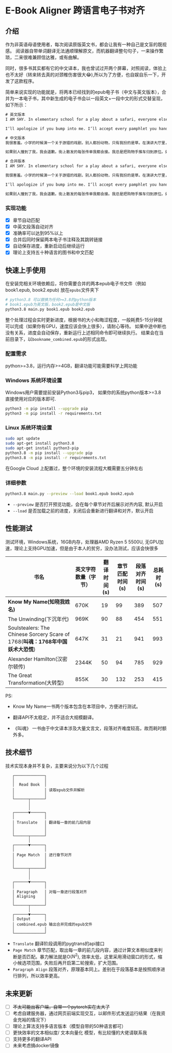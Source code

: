 # E-Book Aligner 跨语言电子书对齐
## 介绍

作为非英语母语使用者，每次阅读原版英文书，都会让我有一种自己是文盲的既视感。 阅读器自带单词翻译无法通顺理解原文，而机器翻译整句句子，一来操作繁琐，二来很难兼顾信达雅，或有曲解。

同时，很多书其实都有它的中文译本，我也曾试过开两个屏幕，对照阅读，体验上也不太好（转来转去真的对颈椎伤害很大:joy:),所以为了方便，也自娱自乐一下，开发了这款程序。

简单来说实现的功能就是，将两本已经找到的epub电子书（中文与英文版本），合并为一本电子书，其中新生成的电子书会以一段英文+一段中文的形式交替呈现，如下所示：

```tex
# 英文版本
I AM SHY. In elementary school for a play about a safari, everyone else was an animal. I was grass. I’ve never asked a question in a large lecture hall. 

I’ll apologize if you bump into me. I’ll accept every pamphlet you hand out on the street. I’ve always rolled my shopping cart back to its place of origin. If there’s no more half-and-half on the counter at the coffee shop, I’ll drink my coffee black. If I sleep over, the blankets will look like they’ve never been touched.
```

```tex
# 中文版本
我很害羞。小学的时候演一个关于游猎的戏剧，别人都扮动物，只有我扮的是草。在演讲大厅里，我从未问过任何问题。在体育课上，我总是躲在角落里。

如果别人撞到了我，我会道歉。街上散发的每张传单我都会接。我总是把购物手推车归到原位。如果咖啡店柜台上的调味奶用完了，我就喝黑咖啡。如果我在别人家过夜，毯子看起来就像没碰过一样平整。
```

```tex
# 合并版本
I AM SHY. In elementary school for a play about a safari, everyone else was an animal. I was grass. I’ve never asked a question in a large lecture hall. 

我很害羞。小学的时候演一个关于游猎的戏剧，别人都扮动物，只有我扮的是草。在演讲大厅里，我从未问过任何问题。在体育课上，我总是躲在角落里。

I’ll apologize if you bump into me. I’ll accept every pamphlet you hand out on the street. I’ve always rolled my shopping cart back to its place of origin. If there’s no more half-and-half on the counter at the coffee shop, I’ll drink my coffee black. If I sleep over, the blankets will look like they’ve never been touched.

如果别人撞到了我，我会道歉。街上散发的每张传单我都会接。我总是把购物手推车归到原位。如果咖啡店柜台上的调味奶用完了，我就喝黑咖啡。如果我在别人家过夜，毯子看起来就像没碰过一样平整。
```

### 实现功能

- [x] 章节自动匹配
- [x] 中英文段落自动对齐
- [x] 准确率可以达到95%以上
- [x] 合并后同时保留两本电子书注释及其跳转链接
- [x] 自动保存进度，重新启动后继续运行
- [x] 理论上支持五十种语言的图书和中文匹配

## 快速上手使用

在安装完相关环境依赖后，将你需要合并的两本epub电子书文件（例如book1.epub, book2.epub) 放在`epubs`文件夹下
```bash
# python3.8 可以替换为任何>=3.8的python版本
# book1.epub为英文版，book2.epub是中文版
python3.8 main.py book1.epub book2.epub
```
整个处理过程会实时更新进度，根据书的大小和晦涩程度，一般耗费5-15分钟就可以完成（如果你有GPU，速度应该会快上很多），请耐心等待。
如果中途中断也没有关系，进度会自动保存，重新运行上述相同命令即可继续执行。
结果会在当前目录下，以`bookname_combined.epub`的形式出现。

### 配置需求
python>=3.8，运行内存>=4GB，翻译功能可能需要科学上网功能
### Windows 系统环境设置
Windows用户需要提前安装Python3与pip3，
如果你的系统python版本>=3.8 直接使用对应的版本即可. 

```bash
python3 -m pip install --upgrade pip
python3 -m pip install -r requirements.txt
```
### Linux 系统环境设置
```bash
sudo apt update
sudo apt-get install python3.8
sudo apt-get install python3-pip
python3.8 -m pip install --upgrade pip
python3.8 -m pip install -r requirements.txt
```
在Google Cloud 上配置过，整个环境的安装流程大概需要五分钟左右

### 详细参数

```bash
python3.8 main.py --preview --load book1.epub book2.epub
```

* `--preview` 是否打开预览功能，会在每个章节对齐后展示对齐内容, 默认开启
* `--load` 是否加载之前的进度，关闭后会重新进行翻译和对齐，默认开启

## 性能测试

测试环境，Windows系统，16GB内存，处理器AMD Ryzen 5 5500U, 无GPU加速，理论上支持GPU加速，但是由于本人的贫穷，没办法测试，应该会快很多

| 书名                                                         | 英文字符数量（字节） | 翻译时间(s) | 章节匹配时间(s) | 段落对齐时间(s) | 总耗时(s) |
| ------------------------------------------------------------ | -------------------- | ----------- | --------------- | --------------- | --------- |
| **Know My Name(知晓我姓名)**                                 | 670K                 | 19          | 99              | 389             | 507       |
| The Unwinding(下沉年代)                                      | 969K                 | 90          | 88              | 454             | 551       |
| Soulstealers: The Chinese Sorcery Scare of 1768(**叫魂：1768年中国妖术大恐慌**) | 647K                 | 31          | 21              | 941             | 993       |
| Alexander Hamilton(汉密尔顿传)                               | 2344K                | 50          | 94              | 785             | 929       |
| The Great Transformation(大转型)                             | 855K                 | 30          | 132             | 253             | 415       |

PS: 

* Know My Name一书两个版本包含在本项目中，方便进行测试。

* 翻译API不太稳定，并不适合大规模翻译。
* 《叫魂》 一书由于中文译本涉及大量文言文，段落对齐难度较高，故而耗时额外多。

## 技术细节

技术实现本身并不复杂，主要来说分为以下几个过程

```
   ┌─────────────┐
   │             │
   │  Read Book  │ 
   │             │ 读取epub文件并解析
   │             │
   └──────┬──────┘
          │
          │
   ┌──────▼──────┐
   │             │
   │ Translate   │ 翻译每一章的前几段内容
   │             │
   │             │
   └──────┬──────┘
          │
   ┌──────▼──────┐
   │             │
   │ Page Match  │ 进行章节对齐
   │             │
   │             │
   └──────┬──────┘
          │
          │
   ┌──────▼──────┐
   │             │
   │ Paragraph   │ 对每一章进行段落对齐
   │ Aligning    │
   │             │
   └──────┬──────┘
          │
   ┌──────▼──────┐
   │ Output      │
   │ combined.epub 输出合并完成的epub文件
   │             │
   └─────────────┘
```

* `Translate` 翻译阶段调用的pygtrans的api接口
* `Page Match` 章节匹配，取出每一章的前几段内容，通过计算文本相似度来判断是否匹配。暴力解法就是O($N^2$), 效率太低，这里采用滑动窗口的形式，缩小候选项范围，失败后再开启第二轮搜索，扩大范围。
* `Paragraph Align` 段落对齐，原理基本同上。差别在于段落基本是按照顺序进行排列，所以效率更高。

## 未来更新

- [ ] ~~不太可能出客户端，自带一个pytorch实在太大了~~
- [ ] 考虑自建服务器，通过网页前端实现交互，以邮件形式发送运行结果（在我资金充裕的情况下）
- [ ] 理论上算法支持多语言版本（模型自带的50种语言都可）
- [ ] 更快效率的文本相似度/ 文本向量化 模型，有比较懂的大佬请联系我
- [ ] 支持更多的翻译API
- [ ] 未来考虑搞docker镜像
